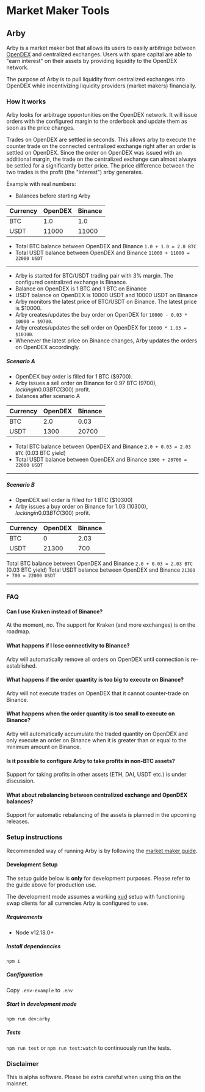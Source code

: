 # Market Maker Tools

## Arby
Arby is a market maker bot that allows its users to easily arbitrage between [OpenDEX](http://opendex.network/) and centralized exchanges. Users with spare capital are able to "earn interest" on their assets by providing liquidity to the OpenDEX network.

The purpose of Arby is to pull liquidity from centralized exchanges into OpenDEX while incentivizing liquidity providers (market makers) financially.

### How it works
Arby looks for arbitrage opportunities on the OpenDEX network. It will issue orders with the configured margin to the orderbook and update them as soon as the price changes.

Trades on OpenDEX are settled in seconds. This allows arby to execute the counter trade on the connected centralized exchange right after an order is settled on OpenDEX. Since the order on OpenDEX was issued with an additional margin, the trade on the centralized exchange can almost always be settled for a significantly better price. The price difference between the two trades is the profit (the "interest") arby generates.

Example with real numbers:

- Balances before starting Arby

| Currency | OpenDEX | Binance |
| -------- | ------- | ------- |
| BTC      | 1.0     | 1.0     |
| USDT     | 11000   | 11000   |

- Total BTC balance between OpenDEX and Binance `1.0 + 1.0 = 2.0 BTC`
- Total USDT balance between OpenDEX and Binance `11000 + 11000 = 22000 USDT`

---
- Arby is started for BTC/USDT trading pair with 3% margin. The configured centralized exchange is Binance.
- Balance on OpenDEX is 1 BTC and 1 BTC on Binance
- USDT balance on OpenDEX is 10000 USDT and 10000 USDT on Binance
- Arby monitors the latest price of BTC/USDT on Binance. The latest price is $10000.
- Arby creates/updates the buy order on OpenDEX for `10000 - 0.03 * 10000 = $9700`.
- Arby creates/updates the sell order on OpenDEX for `10000 * 1.03 = $10300`.
- Whenever the latest price on Binance changes, Arby updates the orders on OpenDEX accordingly.

##### Scenario A
- OpenDEX buy order is filled for 1 BTC ($9700).
- Arby issues a sell order on Binance for 0.97 BTC ($9700), locking in 0.03 BTC ($300) profit.
- Balances after scenario A

| Currency | OpenDEX | Binance |
| -------- | ------- | ------- |
| BTC      | 2.0     | 0.03    |
| USDT     | 1300    | 20700   |

- Total BTC balance between OpenDEX and Binance `2.0 + 0.03 = 2.03 BTC` (0.03 BTC yield)
- Total USDT balance between OpenDEX and Binance `1300 + 20700 = 22000 USDT`

---

##### Scenario B
- OpenDEX sell order is filled for 1 BTC ($10300)
- Arby issues a buy order on Binance for 1.03 ($10300), locking in 0.03 BTC ($300) profit.

| Currency | OpenDEX | Binance |
| -------- | ------- | ------- |
| BTC      | 0       | 2.03    |
| USDT     | 21300   | 700     |

Total BTC balance between OpenDEX and Binance `2.0 + 0.03 = 2.03 BTC` (0.03 BTC yield)
Total USDT balance between OpenDEX and Binance `21300 + 700 = 22000 USDT`

---

### FAQ

#### Can I use Kraken instead of Binance?
At the moment, no. The support for Kraken (and more exchanges) is on the roadmap.

#### What happens if I lose connectivity to Binance?
Arby will automatically remove all orders on OpenDEX until connection is re-established.

#### What happens if the order quantity is too big to execute on Binance?
Arby will not execute trades on OpenDEX that it cannot counter-trade on Binance.

#### What happens when the order quantity is too small to execute on Binance?
Arby will automatically accumulate the traded quantity on OpenDEX and only execute an order on Binance when it is greater than or equal to the minimum amount on Binance.

#### Is it possible to configure Arby to take profits in non-BTC assets?
Support for taking profits in other assets (ETH, DAI, USDT etc.) is under discussion.

#### What about rebalancing between centralized exchange and OpenDEX balances?
Support for automatic rebalancing of the assets is planned in the upcoming releases.

### Setup instructions
Recommended way of running Arby is by following the [market maker guide](https://docs.exchangeunion.com/start-earning/market-maker-guide).

#### Development Setup
The setup guide below is **only** for development purposes. Please refer to the guide above for production use.

The development mode assumes a working [xud](https://github.com/ExchangeUnion/xud) setup with functioning swap clients for all currencies Arby is configured to use.

##### Requirements
- Node v12.18.0+

##### Install dependencies
`npm i`

##### Configuration
Copy `.env-example` to `.env`

##### Start in development mode
`npm run dev:arby`

##### Tests
`npm run test`
or
`npm run test:watch` to continuously run the tests.

### Disclaimer
This is alpha software. Please be extra careful when using this on the mainnet.
